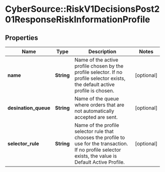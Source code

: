 # CyberSource::RiskV1DecisionsPost201ResponseRiskInformationProfile

## Properties
Name | Type | Description | Notes
------------ | ------------- | ------------- | -------------
**name** | **String** | Name of the active profile chosen by the profile selector. If no profile selector exists, the default active profile is chosen.  | [optional] 
**desination_queue** | **String** | Name of the queue where orders that are not automatically accepted are sent.  | [optional] 
**selector_rule** | **String** | Name of the profile selector rule that chooses the profile to use for the transaction. If no profile selector exists, the value is Default Active Profile.  | [optional] 


